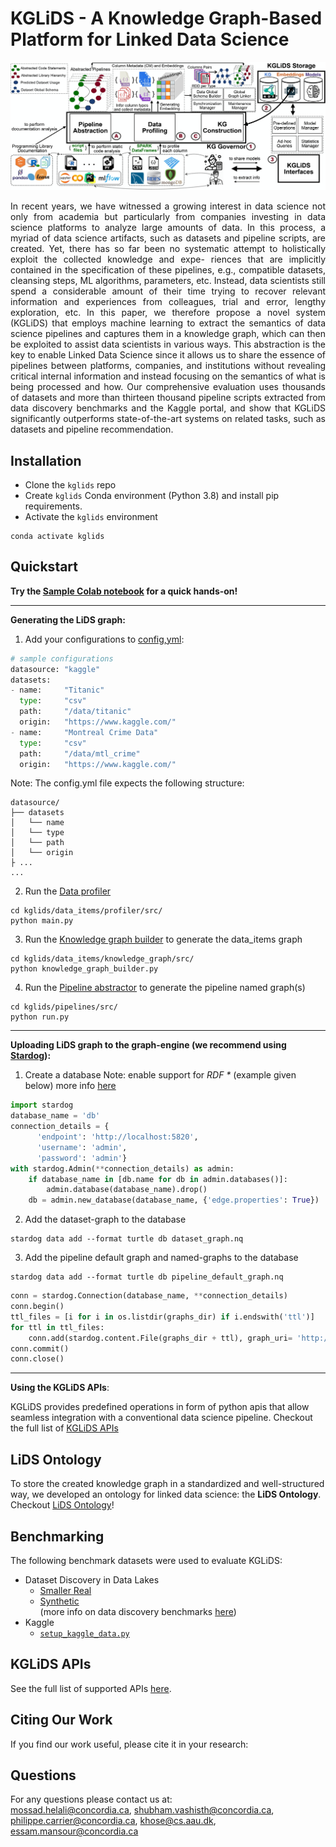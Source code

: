 # KGLiDS - A Knowledge Graph-Based Platform for Linked Data Science

![alt text](docs/graphics/kglids_architecture.jpg)


<div style="text-align: justify">In recent years, we have witnessed a growing interest in data science
not only from academia but particularly from companies investing
in data science platforms to analyze large amounts of data. In this
process, a myriad of data science artifacts, such as datasets and
pipeline scripts, are created. Yet, there has so far been no systematic
attempt to holistically exploit the collected knowledge and expe-
riences that are implicitly contained in the specification of these
pipelines, e.g., compatible datasets, cleansing steps, ML algorithms,
parameters, etc. Instead, data scientists still spend a considerable
amount of their time trying to recover relevant information and
experiences from colleagues, trial and error, lengthy exploration,
etc. In this paper, we therefore propose a novel system (KGLiDS)
that employs machine learning to extract the semantics of data
science pipelines and captures them in a knowledge graph, which
can then be exploited to assist data scientists in various ways. This
abstraction is the key to enable Linked Data Science since it allows
us to share the essence of pipelines between platforms, companies,
and institutions without revealing critical internal information and
instead focusing on the semantics of what is being processed and
how. Our comprehensive evaluation uses thousands of datasets and
more than thirteen thousand pipeline scripts extracted from data
discovery benchmarks and the Kaggle portal, and show that KGLiDS
significantly outperforms state-of-the-art systems on related tasks,
such as datasets and pipeline recommendation.</div>

## Installation
* Clone the `kglids` repo 
* Create `kglids` Conda environment (Python 3.8) and install pip requirements.
* Activate the `kglids` environment
```
conda activate kglids
```

## Quickstart
<b>Try the [Sample Colab notebook](https://colab.research.google.com/drive/1XbjJkppz5_nTufgnD53gEBzxyLYViGAi?usp=sharing) for a quick hands-on!</b><hr>

<b>Generating the LiDS graph:</b>
1. Add your configurations to [config,yml]():
```python
# sample configurations
datasource: "kaggle" 
datasets:
- name:     "Titanic"
  type:     "csv"
  path:     "/data/titanic"
  origin:   "https://www.kaggle.com/"
- name:     "Montreal Crime Data"
  type:     "csv"
  path:     "/data/mtl_crime"
  origin:   "https://www.kaggle.com/"
```
</t>Note: The config.yml file expects the following structure:
```
datasource/
├── datasets
│   └── name
│   └── type
│   └── path
│   └── origin
├ ...
...
```
2. Run the [Data profiler]()
```commandline
cd kglids/data_items/profiler/src/
python main.py
```
3. Run the [Knowledge graph builder]() to generate the data_items graph 
```commandline/
cd kglids/data_items/knowledge_graph/src/
python knowledge_graph_builder.py
```
4. Run the [Pipeline abstractor]() to generate the pipeline named graph(s)
```
cd kglids/pipelines/src/
python run.py
```
<hr>

<b>Uploading LiDS graph to the graph-engine (we recommend using [Stardog](https://www.stardog.com/)):</b>
1. Create a database 
Note: enable support for <i>RDF *</i> (example given below) more info [here](https://docs.stardog.com/query-stardog/edge-properties)
```python
import stardog
database_name = 'db'
connection_details = {
      'endpoint': 'http://localhost:5820',
      'username': 'admin',
      'password': 'admin'}
with stardog.Admin(**connection_details) as admin:
    if database_name in [db.name for db in admin.databases()]:
        admin.database(database_name).drop()
    db = admin.new_database(database_name, {'edge.properties': True})
```
2. Add the dataset-graph to the database
```
stardog data add --format turtle db dataset_graph.nq
```
3. Add the pipeline default graph and named-graphs to the database
```
stardog data add --format turtle db pipeline_default_graph.nq
```
```python
conn = stardog.Connection(database_name, **connection_details)
conn.begin()
ttl_files = [i for i in os.listdir(graphs_dir) if i.endswith('ttl')]
for ttl in ttl_files:
    conn.add(stardog.content.File(graphs_dir + ttl), graph_uri= 'http://kglids.org/pipelineResource/'
conn.commit()
conn.close()
```
<hr>

<b> Using the KGLiDS APIs</b>: 

KGLiDS provides predefined operations in form of python apis that allow seamless integration with a conventional data science pipeline.
Checkout the full list of [KGLiDS APIs](docs/KGLiDS_apis.md)

## LiDS Ontology
To store the created knowledge graph in a standardized and well-structured way,
we developed an ontology for linked data science: the <b>LiDS Ontology</b>.<br/>
Checkout [LiDS Ontology](docs/LiDS_ontology.md)!

## Benchmarking
The following benchmark datasets were used to evaluate KGLiDS:
* Dataset Discovery in Data Lakes
  * [Smaller Real](https://github.com/alex-bogatu/d3l)
  * [Synthetic](https://github.com/RJMillerLab/table-union-search-benchmark)<br>
    (more info on data discovery benchmarks [here]((https://arxiv.org/pdf/2011.10427.pdf))) 
* Kaggle
  * [`setup_kaggle_data.py`](pipelines/utils/setup_kaggle_data.py)

## KGLiDS APIs
See the full list of supported APIs [here](docs/KGLiDS_apis.md).

## Citing Our Work
If you find our work useful, please cite it in your research:

## Questions
For any questions please contact us at:<br/>mossad.helali@concordia.ca, shubham.vashisth@concordia.ca, philippe.carrier@concordia.ca, khose@cs.aau.dk, essam.mansour@concordia.ca
